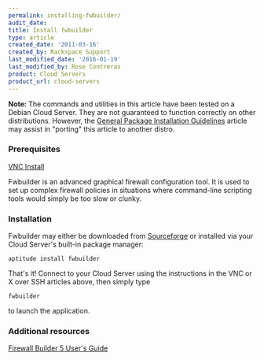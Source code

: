 ```yaml
---
permalink: installing-fwbuilder/
audit_date:
title: Install fwbuilder
type: article
created_date: '2011-03-16'
created_by: Rackspace Support
last_modified_date: '2016-01-19'
last_modified_by: Rose Contreras
product: Cloud Servers
product_url: cloud-servers
---
```


**Note:** The commands and utilities in this article have been tested on
a Debian Cloud Server. They are not guaranteed to function correctly on
other distributions. However, the [General Package Installation Guidelines](/support/how-to/general-package-installation-guidelines) article may assist in "porting" this article to another distro.

### Prerequisites

[VNC Install](/support/how-to/vnc-install "VNC Install")

Fwbuilder is an advanced graphical firewall configuration tool. It is
used to set up complex firewall policies in situations where
command-line scripting tools would simply be too slow or clunky.

### Installation

Fwbuilder may either be downloaded from
[Sourceforge](https://sourceforge.net/project/showfiles.php?group_id=5314&package_id=125359)
or installed via your Cloud Server's built-in package manager:

    aptitude install fwbuilder

That's it! Connect to your Cloud Server using the instructions in the
VNC or X over SSH articles above, then simply type

    fwbuilder

to launch the application.

### Additional resources

[Firewall Builder 5 User's Guide](http://fwbuilder.sourceforge.net/4.0/docs/users_guide5/ "http://fwbuilder.sourceforge.net/4.0/docs/users_guide5/")
